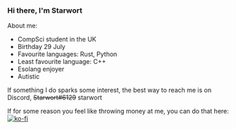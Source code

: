 ### Hi there, I'm Starwort

About me:

- CompSci student in the UK
- Birthday 29 July
- Favourite languages: Rust, Python
- Least favourite language: C++
- Esolang enjoyer
- Autistic

If something I do sparks some interest, the best way to reach me is on Discord, ~~Starwort#6129~~ starwort

If for some reason you feel like throwing money at me, you can do that here: [![ko-fi](https://ko-fi.com/img/githubbutton_sm.svg)](https://ko-fi.com/J3J7L0W18)

<!--
**Starwort/Starwort** is a ✨ _special_ ✨ repository because its `README.md` (this file) appears on your GitHub profile.

Here are some ideas to get you started:

- 🔭 I’m currently working on ...
- 🌱 I’m currently learning ...
- 👯 I’m looking to collaborate on ...
- 🤔 I’m looking for help with ...
- 💬 Ask me about ...
- 📫 How to reach me: ...
- 😄 Pronouns: ...
- ⚡ Fun fact: ...
-->

